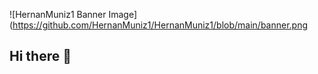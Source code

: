 <!--Banner-->
![HernanMuniz1 Banner Image](https://github.com/HernanMuniz1/HernanMuniz1/blob/main/banner.png

## Hi there 👋

<!--
**HernanMuniz1/HernanMuniz1** is a ✨ _special_ ✨ repository because its `README.md` (this file) appears on your GitHub profile.

Here are some ideas to get you started:

- 🔭 I’m currently working on ...
- 🌱 I’m currently learning ...
- 👯 I’m looking to collaborate on ...
- 🤔 I’m looking for help with ...
- 💬 Ask me about ...
- 📫 How to reach me: ...
- 😄 Pronouns: ...
- ⚡ Fun fact: ...
-->
